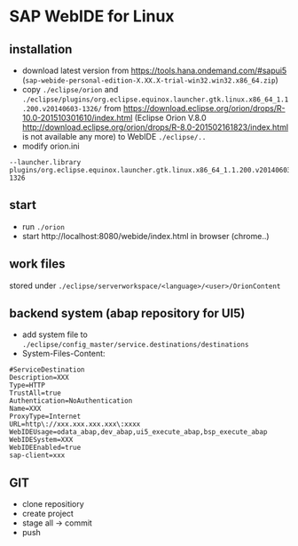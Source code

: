 # SAP WebIDE for Linux
## installation
* download latest version from https://tools.hana.ondemand.com/#sapui5 (``sap-webide-personal-edition-X.XX.X-trial-win32.win32.x86_64.zip``)
* copy ``./eclipse/orion`` and ``./eclipse/plugins/org.eclipse.equinox.launcher.gtk.linux.x86_64_1.1.200.v20140603-1326/`` from https://download.eclipse.org/orion/drops/R-10.0-201510301610/index.html (Eclipse Orion V.8.0 http://download.eclipse.org/orion/drops/R-8.0-201502161823/index.html is not available any more) to WebIDE ``./eclipse/..``
* modify orion.ini 
````
--launcher.library
plugins/org.eclipse.equinox.launcher.gtk.linux.x86_64_1.1.200.v20140603-1326
````

## start
* run ``./orion``
* start http://localhost:8080/webide/index.html in browser (chrome..)

## work files
stored under ``./eclipse/serverworkspace/<language>/<user>/OrionContent``

## backend system (abap repository for UI5)
* add system file to ``./eclipse/config_master/service.destinations/destinations``
* System-Files-Content:
````
#ServiceDestination
Description=XXX
Type=HTTP
TrustAll=true
Authentication=NoAuthentication
Name=XXX
ProxyType=Internet
URL=http\://xxx.xxx.xxx.xxx\:xxxx
WebIDEUsage=odata_abap,dev_abap,ui5_execute_abap,bsp_execute_abap
WebIDESystem=XXX
WebIDEEnabled=true
sap-client=xxx
````
  
## GIT
* clone repositiory
* create project
* stage all -> commit
* push

